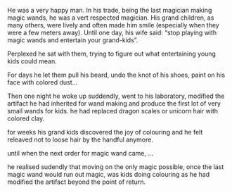 He was a very happy man. In his trade, being the last magician making magic wands, he was a vert respected magician.
His grand children, as many others, were lively and often made him smile (especially when they were a few meters away).
Until one day, his wife said:
“stop playing with magic wands and entertain your grand-kids”.

Perplexed he sat with them, trying to figure out what entertaining young kids could mean.

For days he let them pull his beard, undo the knot of his shoes, paint on his face with colored dust... 

Then one night he woke up suddendly, went to his laboratory, modified the artifact he had inherited for wand making and produce the first lot of very small wands for kids. he had replaced dragon scales or unicorn hair with colored clay.

for weeks his grand kids discovered the joy of colouring and he felt releaved not to loose hair by the handful anymore.

until when the next order for magic wand came, ... 

he realised sudendly that moving on the only magic possible, once the last magic wand would run out magic, was kids doing colouring as he had modified the artifact beyond the point of return.